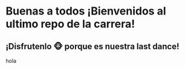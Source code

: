 # Buenas a todos ¡Bienvenidos al ultimo repo de la carrera! 
## ¡Disfrutenlo 🐵 porque es nuestra last dance!

hola




